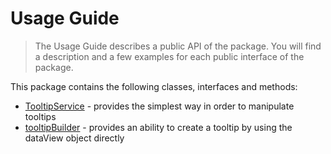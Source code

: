 # Usage Guide
> The Usage Guide describes a public API of the package. You will find a description and a few examples for each public interface of the package.

This package contains the following classes, interfaces and methods:

* [TooltipService](../api/tooltipservice.md) - provides the simplest way in order to manipulate tooltips
* [tooltipBuilder](../api/tooltipbuilder.md) - provides an ability to create a tooltip by using the dataView object directly 
